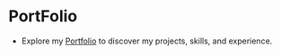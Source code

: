 # PortFolio
- Explore my [Portfolio](https://fluffy-fairy-a84251.netlify.app/) to discover my projects, skills, and experience.
